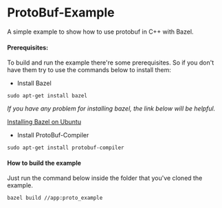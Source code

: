 # ProtoBuf-Example
A simple example to show how to use protobuf in C++ with Bazel.

#### Prerequisites:

To build and run the example there're some prerequisites. So if you don't have them try to use the commands below to install them:

- Install Bazel

```
sudo apt-get install bazel
```
*If you have any problem for installing bazel, the link below will be helpful.*

[Installing Bazel on Ubuntu](https://bazel.build/install/ubuntu)




- Install ProtoBuf-Compiler

```
sudo apt-get install protobuf-compiler
```

#### How to build the example
Just run the command below inside the folder that you've cloned the example.

```
bazel build //app:proto_example
```


